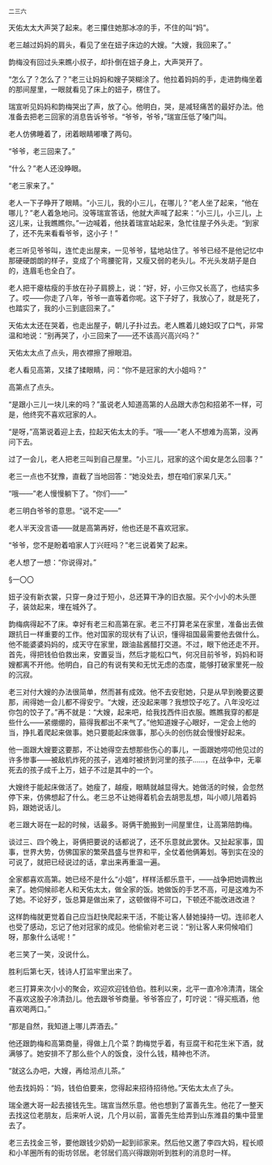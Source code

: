     二三六 

   天佑太太大声哭了起来。老三攥住她那冰凉的手，不住的叫“妈”。

   老三越过妈妈的肩头，看见了坐在妞子床边的大嫂。“大嫂，我回来了。”

   韵梅没有回过头来瞧小叔子，却扑倒在妞子身上，大声哭开了。

   “怎么了？怎么了？”老三让妈妈和嫂子哭糊涂了。他拉着妈妈的手，走进韵梅坐着的那间屋里，一眼就看见了床上的妞子，楞住了。

   瑞宣听见妈妈和韵梅哭出了声，放了心。他明白，哭，是减轻痛苦的最好办法。他准备去把老三回家的消息告诉爷爷。“爷爷，爷爷，”瑞宣压低了嗓门叫。

   老人仿佛睡着了，闭着眼睛嘟囔了两句。

   “爷爷，老三回来了。”

   “什么？”老人还没睁眼。

   “老三家来了。”

   老人一下子睁开了眼睛。“小三儿，我的小三儿，在哪儿？”老人坐了起来，“他在哪儿？”老人着急地问。没等瑞宣答话，他就大声喊了起来：“小三儿，小三儿，上这儿来，让我瞧瞧你。”一边喊着，他扶着瑞宣站起来，急忙往屋子外头走。“到家了，还不先来看看爷爷，这小子！”

   老三听见爷爷叫，连忙走出屋来，一见爷爷，猛地站住了。爷爷已经不是他记忆中那硬硬朗朗的样子，变成了个弯腰驼背，又瘦又弱的老头儿。不光头发胡子是白的，连眉毛也全白了。

   老人把干瘪枯瘦的手放在孙子肩膀上，说：“好，好，小三你又长高了，也结实多了。哎——你走了八年，爷爷一直等着你呢。这下子好了，我放心了，就是死了，也踏实了，我的小三到底回来了。”

   天佑太太还在哭着，也走出屋子，朝儿子扑过去。老人瞧着儿媳妇叹了口气，非常温和地说：“别再哭了，小三回来了——还不该高兴高兴吗？”

   天佑太太点了点头，用衣襟擦了擦眼泪。

   老人看见高第，又揉了揉眼睛，问：“你不是冠家的大小姐吗？”

   高第点了点头。

   “是跟小三儿一块儿来的吗？”虽说老人知道高第的人品跟大赤包和招弟不一样，可是，他终究不喜欢冠家的人。

   “是呀，”高第说着迎上去，拉起天佑太太的手。“哦——”老人不想难为高第，没再问下去。

   过了一会儿，老人把老三叫到自己屋里。“小三儿，冠家的这个闺女是怎么回事？”

   老三一点也不犹豫，直截了当地回答：“她没处去，想在咱们家呆几天。”

   “哦——”老人慢慢躺下了。“你们——”

   老三明白爷爷的意思。“说不定——”

   老人半天没言语——就是高第再好，他也还是不喜欢冠家。

   “爷爷，您不是盼着咱家人丁兴旺吗？”老三说着笑了起来。

   老人想了一想：“你说得对。”

   §一〇〇

   妞子没有新衣裳，只穿一身过于短小，总还算干净的旧衣服。买个小小的木头匣子，装敛起来，埋在城外了。

   韵梅病得起不了床。幸好有老三和高第在家。老三不打算老呆在家里，准备出去做跟抗日一样重要的工作。他对国家的现状有了认识，懂得祖国最需要他去做什么。他不能婆婆妈妈的，成天守在家里，跟油盐酱醋打交道。不过，眼下他还走不开。首先，得把钱伯伯救出来，安置妥当，然后才能松口气，何况目前爷爷，妈妈和哥嫂都离不开他。他明白，自己的有说有笑和无忧无虑的态度，能够打破家里死一般的沉寂。

   老三对付大嫂的办法很简单，然而甚有成效。他不去安慰她，只是从早到晚要这要那，闹得她一会儿都不得安宁。“大嫂，还没起来哪？我想饺子吃了。八年没吃过你包的饺子了。”再不就是：“大嫂，起来吧，给我找西件旧衣服。瞧瞧我穿的都是些什么——紧绷绷的，箍得我都出不来气了。”他知道嫂子心眼好，一定会上他的当，挣扎着爬起来做事。她只要能起床做事，那心头的创伤就会慢慢好起来。

   他一面跟大嫂要这要那，不让她得空去想那些伤心的事儿，一面跟她唠叨他见过的许多惨事——被敌机炸死的孩子，逃难时被挤到河里的孩子……，在战争中，无辜死去的孩子成千上万，妞子不过是其中的一个。

   大嫂终于能起床做活了。她瘦了，越瘦，眼睛就越显得大。她做活的时候，会忽然停下来，仿佛想起了什么。老三总不让她得着机会去胡思乱想，叫小顺儿陪着妈妈，跟她说话儿。

   老三跟大哥在一起的时候，话最多。哥俩干脆搬到一间屋里住，让高第陪韵梅。

   谈过三、四个晚上，哥俩把要说的话都说了，还不乐意就此罢休。又扯起家事，国事，世界大势，仿佛国家的繁荣昌盛与世界和平，全仗着他俩筹划。等到实在没的可说了，就把已经说过的话，拿出来再重温一遍。

   全家都喜欢高第。她已经不是什么“小姐”，样样活都乐意干，——战争把她调教出来了。她伺候祁老人和天佑太太，做全家的饭。她做饭的手艺不高，可是这难为不了她。不论好歹，饭总算是做出来了，这顿做得不可口，下顿还不能改进改进？

   这样韵梅就更觉着自己应当赶快爬起来干活，不能让客人替她操持一切。连祁老人也受了感动，忘记了他对冠家的成见。他偷偷对老三说：“别让客人来伺候咱们呀，那象什么话呢！”

   老三笑了一笑，没说什么。

   胜利后第七天，钱诗人打监牢里出来了。

   老三打算来次小小的聚会，欢迎欢迎钱伯伯。胜利以来，北平一直冷冷清清，瑞全不喜欢这股子冷清劲儿。他去跟爷爷商量。爷爷答应了，叮咛说：“得买瓶酒，他喜欢喝两口。”

   “那是自然，我知道上哪儿弄酒去。”

   他还跟韵梅和高第商量，得做上几个菜？韵梅觉乎着，有豆腐干和花生米下酒，就满够了。她安排不了那么些个人的饭食，没什么钱，精神也不济。

   “就这么办吧，大嫂，再给沏点儿茶。”

   他去找妈妈：“妈，钱伯伯要来，您得起来招待招待他。”天佑太太点了头。

   瑞全邀大哥一起去接钱先生。瑞宣当然乐意。他也想到了富善先生。他花了一整天去找这位老朋友，后来听人说，几个月以前，富善先生给弄到山东潍县的集中营里去了。

   老三去找金三爷，要他跟钱少奶奶一起到祁家来。然后他又邀了李四大妈，程长顺和小羊圈所有的街坊邻居。老邻居们高兴得跟刚听到胜利的消息时一样。

